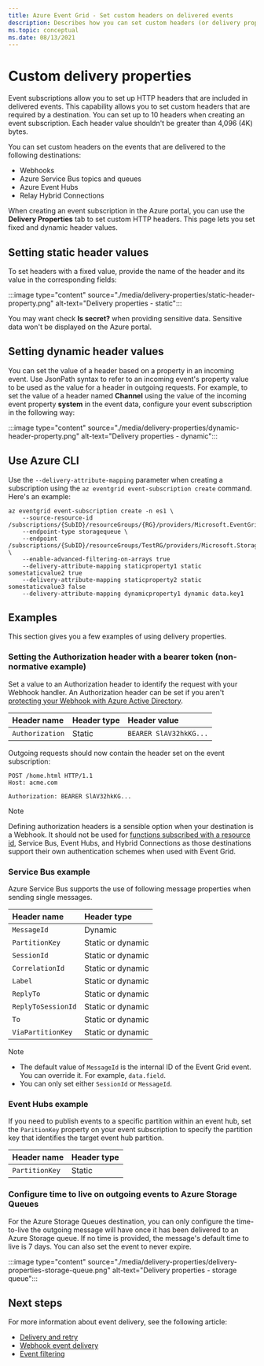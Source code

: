 ```yaml
---
title: Azure Event Grid - Set custom headers on delivered events 
description: Describes how you can set custom headers (or delivery properties) on delivered events. 
ms.topic: conceptual
ms.date: 08/13/2021
---
```


# Custom delivery properties
Event subscriptions allow you to set up HTTP headers that are included in delivered events. This capability allows you to set custom headers that are required by a destination. You can set up to 10 headers when creating an event subscription. Each header value shouldn't be greater than 4,096 (4K) bytes.

You can set custom headers on the events that are delivered to the following destinations:

- Webhooks
- Azure Service Bus topics and queues
- Azure Event Hubs
- Relay Hybrid Connections

When creating an event subscription in the Azure portal, you can use the **Delivery Properties** tab to set custom HTTP headers. This page lets you set fixed and dynamic header values.

## Setting static header values
To set headers with a fixed value, provide the name of the header and its value in the corresponding fields:

:::image type="content" source="./media/delivery-properties/static-header-property.png" alt-text="Delivery properties - static":::

You may want check **Is secret?** when providing sensitive data. Sensitive data won't be displayed on the Azure portal. 

## Setting dynamic header values
You can set the value of a header based on a property in an incoming event. Use JsonPath syntax to refer to an incoming event's property value to be used as the value for a header in outgoing requests. For example, to set the value of a header named **Channel** using the value of the incoming event property **system** in the event data, configure your event subscription in the following way:

:::image type="content" source="./media/delivery-properties/dynamic-header-property.png" alt-text="Delivery properties - dynamic":::

## Use Azure CLI
Use the `--delivery-attribute-mapping` parameter when creating a subscription using the `az eventgrid event-subscription create` command. Here's an example:

```azurecli
az eventgrid event-subscription create -n es1 \
    --source-resource-id /subscriptions/{SubID}/resourceGroups/{RG}/providers/Microsoft.EventGrid/topics/topic1
    --endpoint-type storagequeue \
    --endpoint /subscriptions/{SubID}/resourceGroups/TestRG/providers/Microsoft.Storage/storageAccounts/sa1/queueservices/default/queues/q1 \
    --enable-advanced-filtering-on-arrays true
    --delivery-attribute-mapping staticproperty1 static somestaticvalue2 true 
    --delivery-attribute-mapping staticproperty2 static somestaticvalue3 false 
    --delivery-attribute-mapping dynamicproperty1 dynamic data.key1
```

## Examples
This section gives you a few examples of using delivery properties.

### Setting the Authorization header with a bearer token (non-normative example)

Set a value to an Authorization header to identify the request with your Webhook handler. An Authorization header can be set if you aren't [protecting your Webhook with Azure Active Directory](secure-webhook-delivery.md).

| Header name   | Header type | Header value |
| :--           | :--         | :--            |
|`Authorization` | Static | `BEARER SlAV32hkKG...`|

Outgoing requests should now contain the header set on the event subscription:

```console
POST /home.html HTTP/1.1
Host: acme.com

Authorization: BEARER SlAV32hkKG...
```

> [!NOTE]
> Defining authorization headers is a sensible option when your destination is a Webhook. It should not be used for [functions subscribed with a resource id](/rest/api/eventgrid/version2020-06-01/eventsubscriptions/createorupdate#azurefunctioneventsubscriptiondestination), Service Bus, Event Hubs, and Hybrid Connections as those destinations support their own authentication schemes when used with Event Grid.

### Service Bus example
Azure Service Bus supports the use of following message properties when sending single messages. 

| Header name | Header type |
| :-- | :-- |
| `MessageId` | Dynamic |  
| `PartitionKey` | Static or dynamic |
| `SessionId` | Static or dynamic |
| `CorrelationId` | Static or dynamic |
| `Label` | Static or dynamic |
| `ReplyTo` | Static or dynamic | 
| `ReplyToSessionId` | Static or dynamic |
| `To` |Static or dynamic |
| `ViaPartitionKey` | Static or dynamic |

> [!NOTE]
> - The default value of `MessageId` is the internal ID of the Event Grid event. You can override it. For example, `data.field`.
> - You can only set either `SessionId` or `MessageId`. 

### Event Hubs example

If you need to publish events to a specific partition within an event hub, set the `ParitionKey` property on your event subscription to specify the partition key that identifies the target event hub partition.

| Header name | Header type |
| :-- | :-- |
|`PartitionKey` | Static |


### Configure time to live on outgoing events to Azure Storage Queues
For the Azure Storage Queues destination, you can only configure the time-to-live the outgoing message will have once it has been delivered to an Azure Storage queue. If no time is provided, the message's default time to live is 7 days. You can also set the event to never expire.

:::image type="content" source="./media/delivery-properties/delivery-properties-storage-queue.png" alt-text="Delivery properties - storage queue":::

## Next steps
For more information about event delivery, see the following article:

- [Delivery and retry](delivery-and-retry.md)
- [Webhook event delivery](webhook-event-delivery.md)
- [Event filtering](event-filtering.md)
